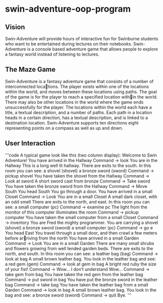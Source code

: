 # swin-adventure-oop-program

## Vision
Swin-Adventure will provide hours of interactive fun for Swinburne students who want to be entertained during lectures on their notebooks. Swin-Adventure is a console based adventure game that allows people to explore a fantasy world instead of listening to lectures.

## The Maze Game
Swin-Adventure is a fantasy adventure game that consists of a number of interconnected locations. The player exists within one of the locations within the world, and moves between these locations using paths. The goal of the game is for the player to reach a specified location within the world. There may also be other locations in the world where the game ends unsuccessfully for the player. The locations within the world each have a title, a textual description, and a number of paths. Each path in a location heads in a certain direction, has a textual description, and is linked to a destination location. Swin-Adventure supports ten directions eight representing points on a compass as well as up and down.

## User Interaction
'''code
A typical game look like this (two column display):
Welcome to Swin Adventure!
You have arrived in the Hallway
Command -> look
You are in the Hallway
This is a long well lit hallway.
There are exits to the south.
In this room you can see:
 a shovel (shovel)
 a bronze sword (sword)
Command -> pickup shovel
You have taken the shovel from the 
Hallway
Command -> Look at sword
A short sword cast from bronze
Command -> Take sword
You have taken the bronze sword from 
the Hallway
Command -> Move South
You head South
You go through a door.
You have arrived in a small Closet
Command -> Look
You are in a small Closet
A small dark closet, with an odd 
smell
There are exits to the north, and 
east.
In this room you can see:
 a small computer (pc)
Command -> examine pc
The light from the monitor of this 
computer illuminates the room
Command -> pickup computer
You have taken the small computer 
from a small Closet
Command -> inventory
You are Fred the mighty programmer.
You are carrying
 a shovel (shovel)
 a bronze sword (sword)
 a small computer (pc)
Command -> go e
You head East
You travel through a small door, and 
then crawl a few meters before arriving from the north
You have arrived in a small Garden
Command -> Look
You are in a small Garden
There are many small shrubs and 
flowers growing from well tended 
garden beds.
There are exits to the north, and 
south.
In this room you can see:
 a leather bag (bag)
Command -> look at bag
A small brown leather bag.
You look in the leather bag and see:
 a red gem (gem)
Command -> look at gem in bag
A bright red ruby the size of your 
fist!
Command -> Wow…
I don’t understand Wow…
Command -> take gem from bag
You have taken the red gem from the 
leather bag
Command -> put sword in bag
You have put the bronze sword in the 
leather bag
Command -> take bag
You have taken the leather bag from 
a small Garden
Command -> look in bag
A small brown leather bag.
You look in the bag and see:
 a bronze sword (sword)
Command -> quit
Bye.
'''
